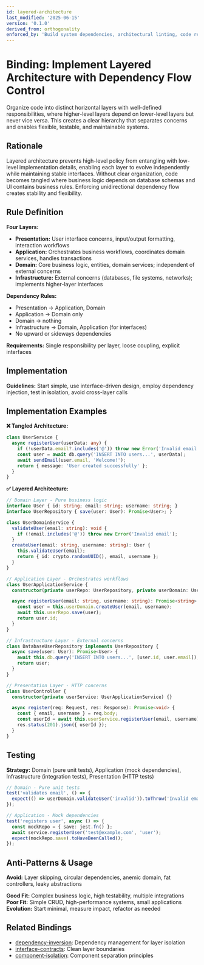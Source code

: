 ```yaml
---
id: layered-architecture
last_modified: '2025-06-15'
version: '0.1.0'
derived_from: orthogonality
enforced_by: 'Build system dependencies, architectural linting, code review'
---
```


# Binding: Implement Layered Architecture with Dependency Flow Control

Organize code into distinct horizontal layers with well-defined responsibilities, where higher-level layers depend on lower-level layers but never vice versa. This creates a clear hierarchy that separates concerns and enables flexible, testable, and maintainable systems.

## Rationale

Layered architecture prevents high-level policy from entangling with low-level implementation details, enabling each layer to evolve independently while maintaining stable interfaces. Without clear organization, code becomes tangled where business logic depends on database schemas and UI contains business rules. Enforcing unidirectional dependency flow creates stability and flexibility.

## Rule Definition

**Four Layers:**
- **Presentation:** User interface concerns, input/output formatting, interaction workflows
- **Application:** Orchestrates business workflows, coordinates domain services, handles transactions
- **Domain:** Core business logic, entities, domain services; independent of external concerns
- **Infrastructure:** External concerns (databases, file systems, networks); implements higher-layer interfaces

**Dependency Rules:**
- Presentation → Application, Domain
- Application → Domain only
- Domain → nothing
- Infrastructure → Domain, Application (for interfaces)
- No upward or sideways dependencies

**Requirements:** Single responsibility per layer, loose coupling, explicit interfaces

## Implementation

**Guidelines:** Start simple, use interface-driven design, employ dependency injection, test in isolation, avoid cross-layer calls

## Implementation Examples

**❌ Tangled Architecture:**
```typescript
class UserService {
  async registerUser(userData: any) {
    if (!userData.email?.includes('@')) throw new Error('Invalid email');
    const user = await db.query('INSERT INTO users...', userData);
    await sendEmail(user.email, 'Welcome!');
    return { message: 'User created successfully' };
  }
}
```

**✅ Layered Architecture:**
```typescript
// Domain Layer - Pure business logic
interface User { id: string; email: string; username: string; }
interface UserRepository { save(user: User): Promise<User>; }

class UserDomainService {
  validateUser(email: string): void {
    if (!email.includes('@')) throw new Error('Invalid email');
  }
  createUser(email: string, username: string): User {
    this.validateUser(email);
    return { id: crypto.randomUUID(), email, username };
  }
}

// Application Layer - Orchestrates workflows
class UserApplicationService {
  constructor(private userRepo: UserRepository, private userDomain: UserDomainService) {}

  async registerUser(email: string, username: string): Promise<string> {
    const user = this.userDomain.createUser(email, username);
    await this.userRepo.save(user);
    return user.id;
  }
}

// Infrastructure Layer - External concerns
class DatabaseUserRepository implements UserRepository {
  async save(user: User): Promise<User> {
    await this.db.query('INSERT INTO users...', [user.id, user.email]);
    return user;
  }
}

// Presentation Layer - HTTP concerns
class UserController {
  constructor(private userService: UserApplicationService) {}

  async register(req: Request, res: Response): Promise<void> {
    const { email, username } = req.body;
    const userId = await this.userService.registerUser(email, username);
    res.status(201).json({ userId });
  }
}
```

## Testing

**Strategy:** Domain (pure unit tests), Application (mock dependencies), Infrastructure (integration tests), Presentation (HTTP tests)

```typescript
// Domain - Pure unit tests
test('validates email', () => {
  expect(() => userDomain.validateUser('invalid')).toThrow('Invalid email');
});

// Application - Mock dependencies
test('registers user', async () => {
  const mockRepo = { save: jest.fn() };
  await service.registerUser('test@example.com', 'user');
  expect(mockRepo.save).toHaveBeenCalled();
});
```

## Anti-Patterns & Usage

**Avoid:** Layer skipping, circular dependencies, anemic domain, fat controllers, leaky abstractions

**Good Fit:** Complex business logic, high testability, multiple integrations
**Poor Fit:** Simple CRUD, high-performance systems, small applications
**Evolution:** Start minimal, measure impact, refactor as needed

## Related Bindings

- [dependency-inversion](../../docs/bindings/core/dependency-inversion.md): Dependency management for layer isolation
- [interface-contracts](../../docs/bindings/core/interface-contracts.md): Clean layer boundaries
- [component-isolation](../../docs/bindings/core/component-isolation.md): Component separation principles
